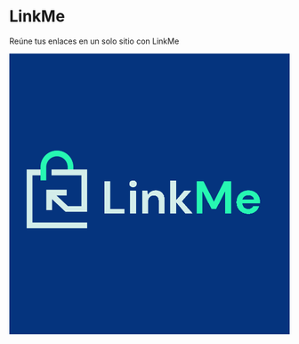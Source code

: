# LinkMe

Reúne tus enlaces en un solo sitio con LinkMe

![linkme](https://raw.githubusercontent.com/RaulprTech/linkme/main/favicon.png)
